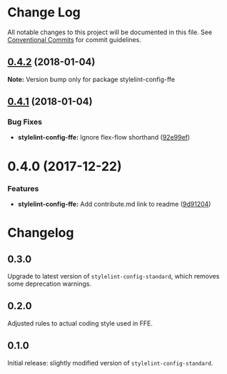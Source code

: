 # Change Log

All notable changes to this project will be documented in this file.
See [Conventional Commits](https://conventionalcommits.org) for commit guidelines.

<a name="0.4.2"></a>
## [0.4.2](***REMOVED***) (2018-01-04)




**Note:** Version bump only for package stylelint-config-ffe

<a name="0.4.1"></a>

## [0.4.1](***REMOVED***) (2018-01-04)

### Bug Fixes

* **stylelint-config-ffe:** Ignore flex-flow shorthand ([92e99ef](***REMOVED***))

<a name="0.4.0"></a>

# 0.4.0 (2017-12-22)

### Features

* **stylelint-config-ffe:** Add contribute.md link to readme ([9d91204](***REMOVED***))

# Changelog

## 0.3.0

Upgrade to latest version of `stylelint-config-standard`, which removes some deprecation warnings.

## 0.2.0

Adjusted rules to actual coding style used in FFE.

## 0.1.0

Initial release: slightly modified version of `stylelint-config-standard`.
